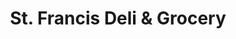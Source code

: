 ---
title: "St. Francis Deli & Grocery"
url: /trenton/st-francis-deli-und-grocery/
shop: Lebensmittel
---